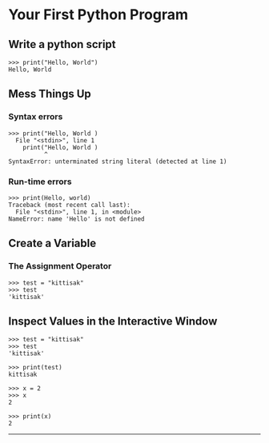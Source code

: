 # Your First Python Program

## Write a python script
```
>>> print("Hello, World")
Hello, World
```

## Mess Things Up
### Syntax errors
```
>>> print("Hello, World ) 
  File "<stdin>", line 1
    print("Hello, World )
          ^
SyntaxError: unterminated string literal (detected at line 1)
```

### Run-time errors
```
>>> print(Hello, world)
Traceback (most recent call last):
  File "<stdin>", line 1, in <module>
NameError: name 'Hello' is not defined
```

## Create a Variable

### The Assignment Operator
```
>>> test = "kittisak"
>>> test
'kittisak'
```

## Inspect Values in the Interactive Window
```
>>> test = "kittisak"
>>> test
'kittisak'

>>> print(test)
kittisak
```

```
>>> x = 2
>>> x
2

>>> print(x)
2
```
<hr/>